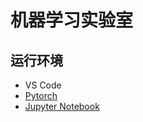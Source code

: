 # 机器学习实验室

## 运行环境

* VS Code
* [Pytorch](https://pytorch.org/get-started/locally/)
* [Jupyter Notebook](https://jupyter.org/install)
